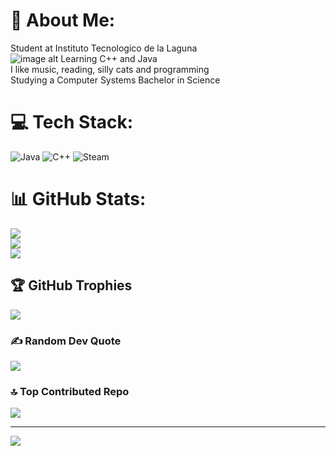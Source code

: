 # 🌌 About Me:
Student at Instituto Tecnologico de la Laguna <br>
![image alt]()
Learning C++ and Java<br>
I like music, reading, silly cats and programming<br>Studying a Computer Systems Bachelor in Science<br>


# 💻 Tech Stack:
![Java](https://img.shields.io/badge/java-%23ED8B00.svg?style=for-the-badge&logo=openjdk&logoColor=white) ![C++](https://img.shields.io/badge/c++-%2300599C.svg?style=for-the-badge&logo=c%2B%2B&logoColor=white) ![Steam](https://img.shields.io/badge/steam-%23000000.svg?style=for-the-badge&logo=steam&logoColor=white)
# 📊 GitHub Stats:
![](https://github-readme-stats.vercel.app/api?username=SleepyyDash&theme=catppuccin_mocha&hide_border=false&include_all_commits=false&count_private=true)<br/>
![](https://github-readme-streak-stats.herokuapp.com/?user=SleepyyDash&theme=catppuccin_mocha&hide_border=false)<br/>
![](https://github-readme-stats.vercel.app/api/top-langs/?username=SleepyyDash&theme=catppuccin_mocha&hide_border=false&include_all_commits=false&count_private=true&layout=compact)

## 🏆 GitHub Trophies
![](https://github-profile-trophy.vercel.app/?username=SleepyyDash&theme=catppuccin_mocha&no-frame=false&no-bg=true&margin-w=4)

### ✍️ Random Dev Quote
![](https://quotes-github-readme.vercel.app/api?type=horizontal&theme=tokyonight)

### 🔝 Top Contributed Repo
![](https://github-contributor-stats.vercel.app/api?username=SleepyyDash&limit=5&theme=catppuccin_mocha&combine_all_yearly_contributions=true)

---
[![](https://visitcount.itsvg.in/api?id=SleepyyDash&icon=9&color=9)](https://visitcount.itsvg.in)

<!-- Proudly created with GPRM ( https://gprm.itsvg.in ) -->
